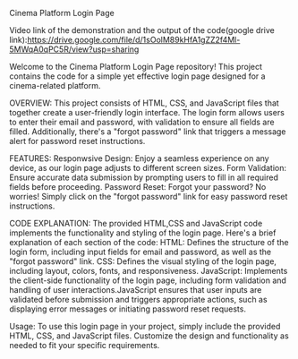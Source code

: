   Cinema Platform Login Page

Video link of the demonstration and the output of the code(google drive link):https://drive.google.com/file/d/1sOolM89kHfA1gZZ2f4Ml-5MWqA0qPC5R/view?usp=sharing

Welcome to the Cinema Platform Login Page repository! This project contains the code for a simple yet effective login page designed for a cinema-related platform.



OVERVIEW:
This project consists of HTML, CSS, and JavaScript files that together create a user-friendly login interface. The login form allows users to enter their email and password, with validation to ensure all fields are filled. Additionally, there's a "forgot password" link that triggers a message alert for password reset instructions.



FEATURES:
Responwsive Design: Enjoy a seamless experience on any device, as our login page adjusts to different screen sizes.
Form Validation: Ensure accurate data submission by prompting users to fill in all required fields before proceeding.
Password Reset: Forgot your password? No worries! Simply click on the "forgot password" link for easy password reset instructions.



CODE EXPLANATION:
The provided HTML,CSS and JavaScript code implements the functionality and styling of the login page. Here's a brief explanation of each section of the code:
HTML: Defines the structure of the login form, including input fields for email and password, as well as the "forgot password" link.
CSS: Defines the visual styling of the login page, including layout, colors, fonts, and responsiveness.
JavaScript: Implements the client-side functionality of the login page, including form validation and handling of user interactions.JavaScript ensures that user inputs are validated before submission and triggers appropriate actions, such as displaying error messages or initiating password reset requests.




Usage:
To use this login page in your project, simply include the provided HTML, CSS, and JavaScript files. Customize the design and functionality as needed to fit your specific requirements.





